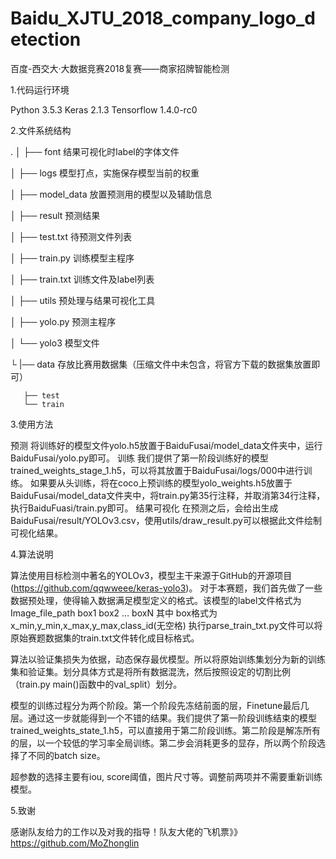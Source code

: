 # Baidu_XJTU_2018_company_logo_detection
百度-西交大·大数据竞赛2018复赛——商家招牌智能检测

1.代码运行环境

Python 3.5.3
Keras 2.1.3
Tensorflow 1.4.0-rc0

2.文件系统结构

.
│   ├── font 结果可视化时label的字体文件

│   ├── logs 模型打点，实施保存模型当前的权重

│   ├── model_data 放置预测用的模型以及辅助信息

│   ├── result 预测结果

│   ├── test.txt 待预测文件列表

│   ├── train.py 训练模型主程序

│   ├── train.txt 训练文件及label列表

│   ├── utils 预处理与结果可视化工具

│   ├── yolo.py 预测主程序

│   └── yolo3 模型文件

└   |── data  存放比赛用数据集（压缩文件中未包含，将官方下载的数据集放置即可）

       ├── test
       └── train

3.使用方法

预测
将训练好的模型文件yolo.h5放置于BaiduFusai/model_data文件夹中，运行BaiduFusai/yolo.py即可。
训练
我们提供了第一阶段训练好的模型trained_weights_stage_1.h5，可以将其放置于BaiduFusai/logs/000中进行训练。
如果要从头训练，将在coco上预训练的模型yolo_weights.h5放置于BaiduFusai/model_data文件夹中，将train.py第35行注释，并取消第34行注释，执行BaiduFuasi/train.py即可。
结果可视化
在预测之后，会给出生成BaiduFusai/result/YOLOv3.csv，使用utils/draw_result.py可以根据此文件绘制可视化结果。

4.算法说明

算法使用目标检测中著名的YOLOv3，模型主干来源于GitHub的开源项目(https://github.com/qqwweee/keras-yolo3)。
对于本赛题，我们首先做了一些数据预处理，使得输入数据满足模型定义的格式。该模型的label文件格式为
Image_file_path box1 box2 … boxN
其中
box格式为 x_min,y_min,x_max,y_max,class_id(无空格)
执行parse_train_txt.py文件可以将原始赛题数据集的train.txt文件转化成目标格式。

算法以验证集损失为依据，动态保存最优模型。所以将原始训练集划分为新的训练集和验证集。划分具体方式是将所有数据混洗，然后按照设定的切割比例（train.py main()函数中的val_split）划分。

模型的训练过程分为两个阶段。第一个阶段先冻结前面的层，Finetune最后几层。通过这一步就能得到一个不错的结果。我们提供了第一阶段训练结束的模型trained_weights_state_1.h5，可以直接用于第二阶段训练。第二阶段是解冻所有的层，以一个较低的学习率全局训练。第二步会消耗更多的显存，所以两个阶段选择了不同的batch size。

超参数的选择主要有iou, score阈值，图片尺寸等。调整前两项并不需要重新训练模型。

5.致谢

感谢队友给力的工作以及对我的指导！队友大佬的飞机票》》https://github.com/MoZhonglin
